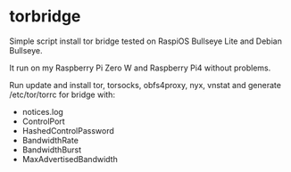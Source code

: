 # torbridge

Simple script install tor bridge tested on RaspiOS Bullseye Lite and Debian Bullseye.

It run on my Raspberry Pi Zero W and Raspberry Pi4 without problems.

Run update and install tor, torsocks, obfs4proxy, nyx, vnstat and generate /etc/tor/torrc for bridge with:
- notices.log
- ControlPort
- HashedControlPassword
- BandwidthRate
- BandwidthBurst
- MaxAdvertisedBandwidth
